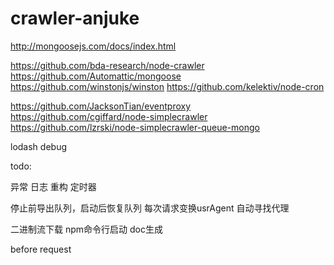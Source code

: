 # crawler-anjuke
http://mongoosejs.com/docs/index.html

https://github.com/bda-research/node-crawler
https://github.com/Automattic/mongoose
https://github.com/winstonjs/winston
https://github.com/kelektiv/node-cron

https://github.com/JacksonTian/eventproxy
https://github.com/cgiffard/node-simplecrawler
https://github.com/lzrski/node-simplecrawler-queue-mongo

lodash
debug

todo:

异常
日志
重构
定时器

停止前导出队列，启动后恢复队列
每次请求变换usrAgent
自动寻找代理

二进制流下载
npm命令行启动
doc生成

before request